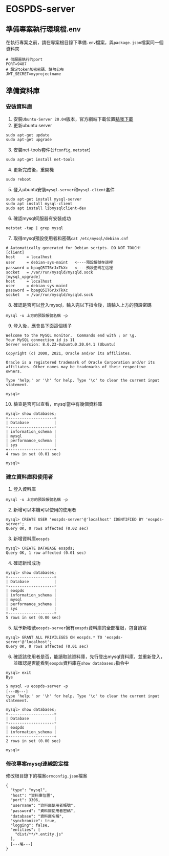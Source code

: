 # EOSPDS-server

## 準備專案執行環境檔.env
在執行專案之前，請在專案根目錄下準備`.env`檔案，與`package.json`檔案同一個資料夾
```shell
# 伺服器執行的port
PORT=9487
# 設定token加密密碼，請勿公布
JWT_SECRET=myprojectname
```

## 準備資料庫
### 安裝資料庫
1. 安裝`Ubuntu-Server 20.04`版本，官方網站下載位置[點我下載](https://ubuntu.com/download/server)
2. 更新ubuntu server
```shell
sudo apt-get update
sudo apt-get upgrade
```
3. 安裝net-tools套件(`ifconfig`, `netstat`)
```shell
sudo apt-get install net-tools
```
4. 更新完成後，重開機
```shell
sudo reboot
```
5. 登入ubuntu安裝`mysql-server`和`mysql-client`套件
```shell
sudo apt-get install mysql-server
sudo apt install mysql-client
sudo apt install libmysqlclient-dev
```
6. 確認mysql伺服器有安裝成功
```shell
netstat -tap | grep mysql
```
7. 取得mysql預設使用者和密碼`cat /etc/mysql/debian.cnf`
```
# Automatically generated for Debian scripts. DO NOT TOUCH!
[client]
host     = localhost
user     = debian-sys-maint   <----預設帳號在這裡
password = bpagQ5IT6rJxTkXc   <----預設密碼在這裡
socket   = /var/run/mysqld/mysqld.sock
[mysql_upgrade]
host     = localhost
user     = debian-sys-maint
password = bpagQ5IT6rJxTkXc
socket   = /var/run/mysqld/mysqld.sock
```
8. 確認是否可以登入mysql，輸入完以下指令後，請輸入上方的預設密碼
```shell
mysql -u 上方的預設帳號名稱 -p
```
9. 登入後，應會長下面這個樣子
```sql=
Welcome to the MySQL monitor.  Commands end with ; or \g.
Your MySQL connection id is 11
Server version: 8.0.23-0ubuntu0.20.04.1 (Ubuntu)

Copyright (c) 2000, 2021, Oracle and/or its affiliates.

Oracle is a registered trademark of Oracle Corporation and/or its
affiliates. Other names may be trademarks of their respective
owners.

Type 'help;' or '\h' for help. Type '\c' to clear the current input statement.

mysql> 
```
10. 檢查是否可以查看，mysql當中有幾個資料庫
```sql=
mysql> show databases;
+--------------------+
| Database           |
+--------------------+
| information_schema |
| mysql              |
| performance_schema |
| sys                |
+--------------------+
4 rows in set (0.01 sec)

mysql> 
```
### 建立資料庫和使用者
1. 登入資料庫
```shell
mysql -u 上方的預設帳號名稱 -p
```
2. 新增可以本機可以使用的使用者
```sql=
mysql> CREATE USER 'eospds-server'@'localhost' IDENTIFIED BY 'eospds-server';
Query OK, 0 rows affected (0.02 sec)
```
3. 新增資料庫`eospds`
```sql=
mysql> CREATE DATABASE eospds;
Query OK, 1 row affected (0.01 sec)
```
4. 確認新增成功
```sql=
mysql> show databases;
+--------------------+
| Database           |
+--------------------+
| eospds             |
| information_schema |
| mysql              |
| performance_schema |
| sys                |
+--------------------+
5 rows in set (0.00 sec)
```
5. 賦予新帳號`eospds-server`擁有`eospds`資料庫的全部權限，包含讀寫
```sql=
mysql> GRANT ALL PRIVILEGES ON eospds.* TO 'eospds-server'@'localhost';
Query OK, 0 rows affected (0.01 sec)
```
6. 確認該使用者是否，能讀取該資料庫，先行登出mysql資料庫，並重新登入，並確認是否能看到`eospds`資料庫在`show databases;`指令中
```sql=
mysql> exit
Bye

$ mysql -u eospds-server -p
[---略---]
type 'help;' or '\h' for help. Type '\c' to clear the current input statement.

mysql> show databases;
+--------------------+
| Database           |
+--------------------+
| eospds             |
| information_schema |
+--------------------+
2 rows in set (0.00 sec)

mysql> 
```
### 修改專案mysql連線設定檔
修改根目錄下的檔案`ormconfig.json`檔案
```json=
{
  "type": "mysql",
  "host": "資料庫位置",
  "port": 3306,
  "username": "資料庫使用者帳號",
  "password": "資料庫使用者密碼",
  "database": "資料庫名稱",
  "synchronize": true,
  "logging": false,
  "entities": [
    "dist/**/*.entity.js"
  ],
  [---略---]
}
```